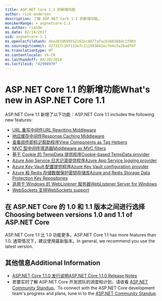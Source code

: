 ```yaml
---
title: ASP.NET Core 1.1 的新增功能
author: rick-anderson
description: 了解 ASP.NET Core 1.1 的新增功能。
monikerRange: = aspnetcore-1.1
ms.author: riande
ms.date: 02/14/2017
uid: aspnetcore-1.1
ms.openlocfilehash: 4ea2819699552162ec8077afacb368388dc1f903
ms.sourcegitcommit: d27317c16f113e7c111583042ec7e4c5a26adf6f
ms.translationtype: HT
ms.contentlocale: zh-CN
ms.lasthandoff: 08/20/2018
ms.locfileid: "42908970"
---
```

# <a name="whats-new-in-aspnet-core-11"></a><span data-ttu-id="98441-103">ASP.NET Core 1.1 的新增功能</span><span class="sxs-lookup"><span data-stu-id="98441-103">What's new in ASP.NET Core 1.1</span></span>

<span data-ttu-id="98441-104">ASP.NET Core 1.1 新增了以下功能：</span><span class="sxs-lookup"><span data-stu-id="98441-104">ASP.NET Core 1.1 includes the following new features:</span></span>

- [<span data-ttu-id="98441-105">URL 重写中间件</span><span class="sxs-lookup"><span data-stu-id="98441-105">URL Rewriting Middleware</span></span>](xref:fundamentals/url-rewriting)
- [<span data-ttu-id="98441-106">响应缓存中间件</span><span class="sxs-lookup"><span data-stu-id="98441-106">Response Caching Middleware</span></span>](xref:performance/caching/middleware)
- [<span data-ttu-id="98441-107">查看组件即标记帮助程序</span><span class="sxs-lookup"><span data-stu-id="98441-107">View Components as Tag Helpers</span></span>](xref:mvc/views/view-components#invoking-a-view-component-as-a-tag-helper)
- [<span data-ttu-id="98441-108">MVC 型中间件筛选器</span><span class="sxs-lookup"><span data-stu-id="98441-108">Middleware as MVC filters</span></span>](xref:mvc/controllers/filters#using-middleware-in-the-filter-pipeline)
- [<span data-ttu-id="98441-109">基于 Cookie 的 TempData 提供程序</span><span class="sxs-lookup"><span data-stu-id="98441-109">Cookie-based TempData provider</span></span>](xref:fundamentals/app-state#tempdata)
- [<span data-ttu-id="98441-110">Azure App Service 日志记录提供程序</span><span class="sxs-lookup"><span data-stu-id="98441-110">Azure App Service logging provider</span></span>](xref:fundamentals/logging/index#azure-app-service-provider)
- [<span data-ttu-id="98441-111">Azure Key Vault 配置提供程序</span><span class="sxs-lookup"><span data-stu-id="98441-111">Azure Key Vault configuration provider</span></span>](xref:security/key-vault-configuration)
- [<span data-ttu-id="98441-112">Azure 和 Redis 存储数据保护密钥存储库</span><span class="sxs-lookup"><span data-stu-id="98441-112">Azure and Redis Storage Data Protection Key Repositories</span></span>](xref:security/data-protection/implementation/key-storage-providers#azure-and-redis)
- [<span data-ttu-id="98441-113">适用于 Windows 的 WebListener 服务器</span><span class="sxs-lookup"><span data-stu-id="98441-113">WebListener Server for Windows</span></span>](xref:fundamentals/servers/weblistener)
- [<span data-ttu-id="98441-114">WebSockets 支持</span><span class="sxs-lookup"><span data-stu-id="98441-114">WebSockets support</span></span>](xref:fundamentals/websockets)

## <a name="choosing-between-versions-10-and-11-of-aspnet-core"></a><span data-ttu-id="98441-115">在 ASP.NET Core 的 1.0 和 1.1 版本之间进行选择</span><span class="sxs-lookup"><span data-stu-id="98441-115">Choosing between versions 1.0 and 1.1 of ASP.NET Core</span></span>

<span data-ttu-id="98441-116">ASP.NET Core 1.1 比 1.0 功能更多。</span><span class="sxs-lookup"><span data-stu-id="98441-116">ASP.NET Core 1.1 has more features than 1.0.</span></span> <span data-ttu-id="98441-117">通常情况下，建议使用最新版本。</span><span class="sxs-lookup"><span data-stu-id="98441-117">In general, we recommend you use the latest version.</span></span>

## <a name="additional-information"></a><span data-ttu-id="98441-118">其他信息</span><span class="sxs-lookup"><span data-stu-id="98441-118">Additional Information</span></span>

- [<span data-ttu-id="98441-119">ASP.NET Core 1.1.0 发行说明</span><span class="sxs-lookup"><span data-stu-id="98441-119">ASP.NET Core 1.1.0 Release Notes</span></span>](https://github.com/aspnet/Home/releases/tag/1.1.0)
- <span data-ttu-id="98441-120">若要实时了解 ASP.NET Core 开发团队的进度和计划，请收看 [ASP.NET Community Standup](https://live.asp.net/)。</span><span class="sxs-lookup"><span data-stu-id="98441-120">To connect with the ASP.NET Core development team's progress and plans, tune in to the [ASP.NET Community Standup](https://live.asp.net/).</span></span>
